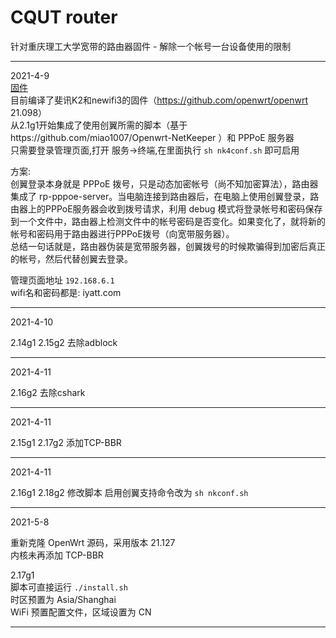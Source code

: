 # CQUT router
针对重庆理工大学宽带的路由器固件 - 解除一个帐号一台设备使用的限制  

_____________________________________________
2021-4-9  
[固件](固件)  
目前编译了斐讯K2和newifi3的固件（https://github.com/openwrt/openwrt 21.098）  
从2.1g1开始集成了使用创翼所需的脚本（基于https://github.com/miao1007/Openwrt-NetKeeper ）和 PPPoE 服务器  
只需要登录管理页面,打开 服务->终端,在里面执行 `sh nk4conf.sh` 即可启用  

方案:  
创翼登录本身就是 PPPoE 拨号，只是动态加密帐号（尚不知加密算法），路由器集成了 rp-pppoe-server。当电脑连接到路由器后，在电脑上使用创翼登录，路由器上的PPPoE服务器会收到拨号请求，利用 debug 模式将登录帐号和密码保存到一个文件中，路由器上检测文件中的帐号密码是否变化。如果变化了，就将新的帐号和密码用于路由器进行PPPoE拨号（向宽带服务器）。  
总结一句话就是，路由器伪装是宽带服务器，创翼拨号的时候欺骗得到加密后真正的帐号，然后代替创翼去登录。  

管理页面地址 `192.168.6.1`  
wifi名和密码都是:  iyatt.com  
____________________________________________
2021-4-10

2.14g1 2.15g2 去除adblock
____________________________________________
2021-4-11

2.16g2 去除cshark
____________________________________________
2021-4-11

2.15g1 2.17g2 添加TCP-BBR
____________________________________________
2021-4-11

2.16g1 2.18g2 修改脚本
启用创翼支持命令改为 `sh nkconf.sh`
____________________________________________
2021-5-8  

重新克隆 OpenWrt 源码，采用版本 21.127  
内核未再添加 TCP-BBR  

2.17g1   
脚本可直接运行  `./install.sh`  
时区预置为 Asia/Shanghai  
WiFi 预置配置文件，区域设置为 CN  
____________________________________________